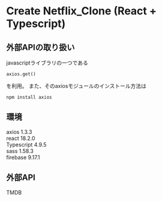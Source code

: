 # Create Netflix_Clone (React + Typescript)
## 外部APIの取り扱い
javascriptライブラリの一つである
```
axios.get()
```
を利用。
また、そのaxiosモジュールのインストール方法は
```
npm install axios
```
## 環境
axios 1.3.3</br>
react 18.2.0</br>
Typescript 4.9.5</br>
sass 1.58.3</br>
firebase 9.17.1</br>

## 外部API
TMDB


